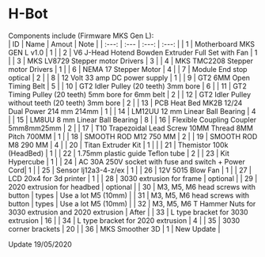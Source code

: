 # H-Bot
Components include (Firmware MKS Gen L):           
| ID | Name | Amout | Note |
| :---: | :--- | :---: | :---: |
| 1 | Motherboard MKS GEN L v1.0 | 1 |
| 2 | V6 J-Head Hotend Bowden Extruder Full Set with Fan  | 1 |
| 3 | MKS LV8729 Stepper motor Drivers | 3 |
| 4 | MKS TMC2208 Stepper motor Drivers | 1 |
| 6 | NEMA 17 Stepper Motor | 4 |
| 7 | Module End stop optical | 2 |
| 8 | 12 Volt 33 amp DC power supply | 1 |
| 9 | GT2 6MM Open Timing Belt | 5 |
| 10 | GT2 Idler Pulley (20 teeth) 3mm bore | 6 |
| 11 | GT2 Timing Pulley (20 teeth) 5mm bore for 6mm belt | 2 |
| 12 | GT2 Idler Pulley without teeth (20 teeth) 3mm bore | 2 | 
| 13 | PCB Heat Bed MK2B 12/24 Dual Power 214 mm 214mm | 1 |
| 14 | LM12UU 12 mm Linear Ball Bearing | 4 |
| 15 | LM8UU 8 mm Linear Ball Bearing | 8 |
| 16 | Flexible Coupling Coupler 5mm8mm25mm | 2 |
| 17 | T10 Trapezoidal Lead Screw 10MM Thread 8MM Pitch 700MM | 1 |
| 18 | SMOOTH ROD M12 750 MM | 2 |
| 19 | SMOOTH ROD M8 290 MM | 4 |
| 20 | Titan Extruder Kit | 1 | |
| 21 | Themistor 100k (HeadBed) | 1 |
| 22 | 1.75mm plastic guide Teflon tube | 2 |
| 23 | Kit Hypercube | 1 |
| 24 | AC 30A 250V socket with fuse and switch + Power Cord| 1 |
| 25 | Sensor lj12a3-4-z/ex | 1 |
| 26 | 12V 5015 Blow Fan | 1 |
| 27 | LCD 20x4 for 3d printer | 1 |
| 28 | 3030 extrusion for frame | optional |
| 29 | 2020 extrusion for headbed | optional |
| 30 | M3, M5, M6 head screws with button | types | Use a lot M5 (10mm) |
| 31 | M3, M5, M6 head screws with button | types | Use a lot M5 (10mm) |
| 32 | M3, M5, M6 T Hammer Nuts for 3030 extrusion and 2020 extrusion | After | 
| 33 | L type bracket for 3030 extrusion | 16 | 
| 34 | L type bracket for 2020 extrusion | 4 |
| 35 | 3030 corner brackets | 20 | 
| 36 | MKS Smoother 3D | 1 | New Update |

Update 19/05/2020
